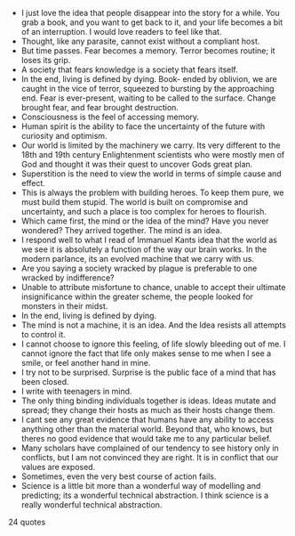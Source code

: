  - I just love the idea that people disappear into the story for a while. You grab a book, and you want to get back to it, and your life becomes a bit of an interruption. I would love readers to feel like that.
 - Thought, like any parasite, cannot exist without a compliant host.
 - But time passes. Fear becomes a memory. Terror becomes routine; it loses its grip.
 - A society that fears knowledge is a society that fears itself.
 - In the end, living is defined by dying. Book- ended by oblivion, we are caught in the vice of terror, squeezed to bursting by the approaching end. Fear is ever-present, waiting to be called to the surface. Change brought fear, and fear brought destruction.
 - Consciousness is the feel of accessing memory.
 - Human spirit is the ability to face the uncertainty of the future with curiosity and optimism.
 - Our world is limited by the machinery we carry. Its very different to the 18th and 19th century Enlightenment scientists who were mostly men of God and thought it was their quest to uncover Gods great plan.
 - Superstition is the need to view the world in terms of simple cause and effect.
 - This is always the problem with building heroes. To keep them pure, we must build them stupid. The world is built on compromise and uncertainty, and such a place is too complex for heroes to flourish.
 - Which came first, the mind or the idea of the mind? Have you never wondered? They arrived together. The mind is an idea.
 - I respond well to what I read of Immanuel Kants idea that the world as we see it is absolutely a function of the way our brain works. In the modern parlance, its an evolved machine that we carry with us.
 - Are you saying a society wracked by plague is preferable to one wracked by indifference?
 - Unable to attribute misfortune to chance, unable to accept their ultimate insignificance within the greater scheme, the people looked for monsters in their midst.
 - In the end, living is defined by dying.
 - The mind is not a machine, it is an idea. And the Idea resists all attempts to control it.
 - I cannot choose to ignore this feeling, of life slowly bleeding out of me. I cannot ignore the fact that life only makes sense to me when I see a smile, or feel another hand in mine.
 - I try not to be surprised. Surprise is the public face of a mind that has been closed.
 - I write with teenagers in mind.
 - The only thing binding individuals together is ideas. Ideas mutate and spread; they change their hosts as much as their hosts change them.
 - I cant see any great evidence that humans have any ability to access anything other than the material world. Beyond that, who knows, but theres no good evidence that would take me to any particular belief.
 - Many scholars have complained of our tendency to see history only in conflicts, but I am not convinced they are right. It is in conflict that our values are exposed.
 - Sometimes, even the very best course of action fails.
 - Science is a little bit more than a wonderful way of modelling and predicting; its a wonderful technical abstraction. I think science is a really wonderful technical abstraction.

24 quotes